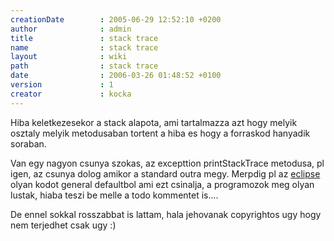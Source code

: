 ```yaml
---
creationDate        : 2005-06-29 12:52:10 +0200 
author              : admin 
title               : stack trace 
name                : stack trace 
layout              : wiki 
path                : stack trace 
date                : 2006-03-26 01:48:52 +0100 
version             : 1 
creator             : kocka 
---
```

Hiba keletkezesekor a stack alapota, ami tartalmazza azt hogy melyik osztaly melyik metodusaban tortent a hiba es hogy a forraskod hanyadik soraban.

Van egy nagyon csunya szokas, az excepttion printStackTrace metodusa, pl igen, az csunya dolog amikor a standard outra megy. Merpdig pl az [eclipse](Eclipse.html) olyan kodot general defaultbol ami ezt csinalja, a programozok meg olyan lustak, hiaba teszi be melle a todo kommentet is....

De ennel sokkal rosszabbat is lattam, hala jehovanak copyrightos ugy hogy nem terjedhet csak ugy :)

